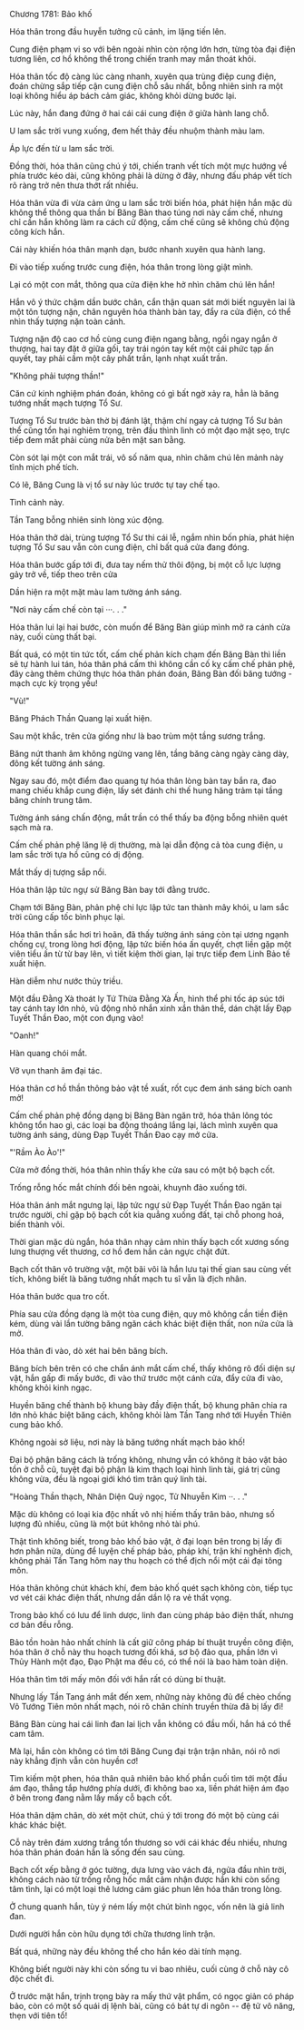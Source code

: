 




Chương 1781: Bảo khố


Hóa thân trong đầu huyễn tưởng cũ cảnh, im lặng tiến lên.

Cung điện phạm vi so với bên ngoài nhìn còn rộng lớn hơn, từng tòa đại điện tương liên, cơ hồ không thể trong chiến tranh may mắn thoát khỏi.

Hóa thân tốc độ càng lúc càng nhanh, xuyên qua trùng điệp cung điện, đoán chừng sắp tiếp cận cung điện chỗ sâu nhất, bỗng nhiên sinh ra một loại không hiểu áp bách cảm giác, không khỏi dừng bước lại.

Lúc này, hắn đang đứng ở hai cái cái cung điện ở giữa hành lang chỗ.

U lam sắc trời vung xuống, đem hết thảy đều nhuộm thành màu lam.

Áp lực đến từ u lam sắc trời.

Đồng thời, hóa thân cũng chú ý tới, chiến tranh vết tích một mực hướng về phía trước kéo dài, cũng không phải là dừng ở đây, nhưng đấu pháp vết tích rõ ràng trở nên thưa thớt rất nhiều.

Hóa thân vừa đi vừa cảm ứng u lam sắc trời biến hóa, phát hiện hắn mặc dù không thể thông qua thần bí Băng Bàn thao túng nơi này cấm chế, nhưng chỉ cần hắn không làm ra cách cử động, cấm chế cũng sẽ không chủ động công kích hắn.

Cái này khiến hóa thân mạnh dạn, bước nhanh xuyên qua hành lang.

Đi vào tiếp xuống trước cung điện, hóa thân trong lòng giật mình.

Lại có một con mắt, thông qua cửa điện khe hở nhìn chăm chú lên hắn!

Hắn vô ý thức chậm dần bước chân, cẩn thận quan sát mới biết nguyên lai là một tôn tượng nặn, chân nguyên hóa thành bàn tay, đẩy ra cửa điện, có thể nhìn thấy tượng nặn toàn cảnh.

Tượng nặn độ cao cơ hồ cùng cung điện ngang bằng, ngồi ngay ngắn ở thượng, hai tay đặt ở giữa gối, tay trái ngón tay kết một cái phức tạp ấn quyết, tay phải cầm một cây phất trần, lạnh nhạt xuất trần.

"Không phải tượng thần!"

Căn cứ kinh nghiệm phán đoán, không có gì bất ngờ xảy ra, hẳn là băng tướng nhất mạch tượng Tổ Sư.

Tượng Tổ Sư trước bàn thờ bị đánh lật, thậm chí ngay cả tượng Tổ Sư bản thể cũng tổn hại nghiêm trọng, trên đầu thình lình có một đạo mặt sẹo, trực tiếp đem mắt phải cùng nửa bên mặt san bằng.

Còn sót lại một con mắt trái, vô số năm qua, nhìn chăm chú lên mảnh này tĩnh mịch phế tích.

Có lẽ, Băng Cung là vị tổ sư này lúc trước tự tay chế tạo.

Tình cảnh này.

Tần Tang bỗng nhiên sinh lòng xúc động.

Hóa thân thở dài, trùng tượng Tổ Sư thi cái lễ, ngắm nhìn bốn phía, phát hiện tượng Tổ Sư sau vẫn còn cung điện, chỉ bất quá cửa đang đóng.

Hóa thân bước gấp tới đi, đưa tay nếm thử thôi động, bị một cỗ lực lượng gảy trở về, tiếp theo trên cửa

Dần hiện ra một mặt màu lam tường ánh sáng.

"Nơi này cấm chế còn tại ···. . ."

Hóa thân lui lại hai bước, còn muốn để Băng Bàn giúp mình mở ra cánh cửa này, cuối cùng thất bại.

Bất quá, có một tin tức tốt, cấm chế phản kích chạm đến Băng Bàn thì liền sẽ tự hành lui tán, hóa thân phá cấm thì không cần cố kỵ cấm chế phản phệ, đây càng thêm chứng thực hóa thân phán đoán, Băng Bàn đối băng tướng - mạch cực kỳ trọng yếu!

"Vù!"

Băng Phách Thần Quang lại xuất hiện.

Sau một khắc, trên cửa giống như là bao trùm một tầng sương trắng.

Băng nứt thanh âm không ngừng vang lên, tầng băng càng ngày càng dày, đông kết tường ánh sáng.

Ngay sau đó, một điểm đao quang tự hóa thân lòng bàn tay bắn ra, đao mang chiếu khắp cung điện, lấy sét đánh chi thế hung hăng trảm tại tầng băng chính trung tâm.

Tường ánh sáng chấn động, mắt trần có thể thấy ba động bỗng nhiên quét sạch mà ra.

Cấm chế phản phệ lăng lệ dị thường, mà lại dẫn động cả tòa cung điện, u lam sắc trời tựa hồ cũng có dị động.

Mắt thấy dị tượng sắp nổi.

Hóa thân lập tức ngự sử Băng Bàn bay tới đằng trước.

Chạm tới Băng Bàn, phản phệ chi lực lập tức tan thành mây khói, u lam sắc trời cũng cấp tốc bình phục lại.

Hóa thân thần sắc hơi trì hoãn, đã thấy tường ánh sáng còn tại ương ngạnh chống cự, trong lòng hơi động, lập tức biến hóa ấn quyết, chợt liền gặp một viên tiểu ấn từ từ bay lên, vì tiết kiệm thời gian, lại trực tiếp đem Linh Bảo tế xuất hiện.

Hàn diễm như nước thủy triều.

Một đầu Đằng Xà thoát ly Tứ Thừa Đằng Xà Ấn, hình thể phi tốc áp súc tới tay cánh tay lớn nhỏ, vũ động nhỏ nhắn xinh xắn thân thể, dán chặt lấy Đạp Tuyết Thần Đao, một con đụng vào!

"Oanh!"

Hàn quang chói mắt.

Vỡ vụn thanh âm đại tác.

Hóa thân cơ hồ thần thông bảo vật tề xuất, rốt cục đem ánh sáng bích oanh mở!

Cấm chế phản phệ đồng dạng bị Băng Bàn ngăn trở, hóa thân lông tóc không tổn hao gì, các loại ba động thoáng lắng lại, lách mình xuyên qua tường ánh sáng, dùng Đạp Tuyết Thần Đao cạy mở cửa.

"'Rầm Ào Ào'!"

Cửa mở đồng thời, hóa thân nhìn thấy khe cửa sau có một bộ bạch cốt.

Trống rỗng hốc mắt chính đối bên ngoài, khuynh đảo xuống tới.

Hóa thân ánh mắt ngưng lại, lập tức ngự sử Đạp Tuyết Thần Đao ngăn tại trước người, chỉ gặp bộ bạch cốt kia quẳng xuống đất, tại chỗ phong hoá, biến thành vôi.

Thời gian mặc dù ngắn, hóa thân nhạy cảm nhìn thấy bạch cốt xương sống lưng thượng vết thương, cơ hồ đem hắn cản ngực chặt đứt.

Bạch cốt thân vô trường vật, một bãi vôi là hắn lưu tại thế gian sau cùng vết tích, không biết là băng tướng nhất mạch tu sĩ vẫn là địch nhân.

Hóa thân bước qua tro cốt.

Phía sau cửa đồng dạng là một tòa cung điện, quy mô không cần tiền điện kém, dùng vài lần tường băng ngăn cách khác biệt điện thất, non nửa cửa là mở.

Hóa thân đi vào, dò xét hai bên băng bích.

Băng bích bên trên có che chắn ánh mắt cấm chế, thấy không rõ đối diện sự vật, hắn gấp đi mấy bước, đi vào thứ trước một cánh cửa, đẩy cửa đi vào, không khỏi kinh ngạc.

Huyền băng chế thành bộ khung bày đầy điện thất, bộ khung phân chia ra lớn nhỏ khác biệt băng cách, không khỏi làm Tần Tang nhớ tới Huyền Thiên cung bảo khố.

Không ngoài sở liệu, nơi này là băng tướng nhất mạch bảo khố!

Đại bộ phận băng cách là trống không, nhưng vẫn có không ít bảo vật bảo tồn ở chỗ cũ, tuyệt đại bộ phận là kim thạch loại hình linh tài, giá trị cũng không vừa, đều là ngoại giới khó tìm trân quý linh tài.

"Hoàng Thần thạch, Nhân Diện Quỷ ngọc, Tử Nhuyễn Kim ··. . ."

Mặc dù không có loại kia độc nhất vô nhị hiếm thấy trân bảo, nhưng số lượng đủ nhiều, cũng là một bút không nhỏ tài phú.

Thật tình không biết, trong bảo khố bảo vật, ở đại loạn bên trong bị lấy đi hơn phân nửa, dùng để luyện chế pháp bảo, pháp khí, trận khí nghênh địch, không phải Tần Tang hôm nay thu hoạch có thể địch nổi một cái đại tông môn.

Hóa thân không chút khách khí, đem bảo khố quét sạch không còn, tiếp tục vơ vét cái khác điện thất, nhưng dần dần lộ ra vẻ thất vọng.

Trong bảo khố có lưu để linh dược, linh đan cùng pháp bảo điện thất, nhưng cơ bản đều rỗng.

Bảo tồn hoàn hảo nhất chính là cất giữ công pháp bí thuật truyền công điện, hóa thân ở chỗ này thu hoạch tương đối khá, sơ bộ đảo qua, phần lớn vì Thủy Hành một đạo, Đạo Phật ma đều có, có thể nói là bao hàm toàn diện.

Hóa thân tìm tới mấy môn đối với hắn rất có dùng bí thuật.

Nhưng lấy Tần Tang ánh mắt đến xem, những này không đủ để chèo chống Vô Tướng Tiên môn nhất mạch, nói rõ chân chính truyền thừa đã bị lấy đi!

Băng Bàn cùng hai cái linh đan lai lịch vẫn không có đầu mối, hắn há có thể cam tâm.

Mà lại, hắn còn không có tìm tới Băng Cung đại trận trận nhãn, nói rõ nơi này khẳng định vẫn còn huyền cơ!

Tìm kiếm một phen, hóa thân quả nhiên bảo khố phần cuối tìm tới một đầu ám đạo, thẳng tắp hướng phía dưới, đi không bao xa, liền phát hiện ám đạo ở bên trong đang nằm lấy mấy cỗ bạch cốt.

Hóa thân dậm chân, dò xét một chút, chú ý tới trong đó một bộ cùng cái khác khác biệt.

Cỗ này trên đám xương trắng tổn thương so với cái khác đều nhiều, nhưng hóa thân phán đoán hắn là sống đến sau cùng.

Bạch cốt xếp bằng ở góc tường, dựa lưng vào vách đá, ngửa đầu nhìn trời, không cách nào từ trống rỗng hốc mắt cảm nhận được hắn khi còn sống tâm tình, lại có một loại thê lương cảm giác phun lên hóa thân trong lòng.

Ở chung quanh hắn, tùy ý ném lấy một chút bình ngọc, vốn nên là giả linh đan.

Dưới người hắn còn hữu dụng tới chữa thương linh trận.

Bất quá, những này đều không thể cho hắn kéo dài tính mạng.

Không biết người này khi còn sống tu vi bao nhiêu, cuối cùng ở chỗ này cô độc chết đi.

Ở trước mặt hắn, trịnh trọng bày ra mấy thứ vật phẩm, có ngọc giản có pháp bảo, còn có một số quái dị lệnh bài, cũng có bát tự di ngôn -- đệ tử vô năng, thẹn với tiên tổ!




